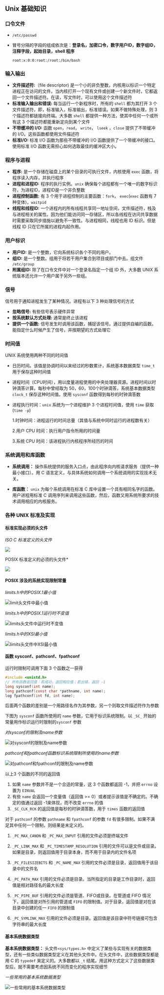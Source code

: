 ## Unix 基础知识

### 口令文件

* `/etc/passwd`

* 冒号分隔的字段的组成依次是：**登录名，加密口令，数字用户ID，数字组ID，注释字段，起始目录，shell 程序**

  `root:x:0:0:root:/root:/bin/bash`

### 输入输出

* **文件描述符:**（file descriptor) 是一个小的非负整数，内核用以标识一个特定进程正在访问的文件。当内核打开一个现有文件或创建一个新文件时，它都返回一个文件描述符。在读，写文件时，可以使用这个文件描述符
* **标准输入输出和错误:** 每当运行一个新程序时，所有的 `shell` 都为其打开 3 个文件描述符，即，标准输入，标准输出，标准错误。如果不做特殊处理，则 3 个描述符都链接向终端。大多数 `shell` 都提供一种方法，使其中任何一个或所有这 3 个描述符都能重新定向到某个文件
* **不带缓冲的 I/O:** 函数 `open`，`read`， `write`， `lseek` ，`close` 提供了不带缓冲的 I/O。这些函数都使用文件描述符
* **标准I/O:** 标准 I/O 函数为那些不带缓冲的 I/O 函数提供了一个带缓冲的接口。使用标准 I/O 函数无需担心如何选取最佳的缓冲区大小。

### 程序与进程

* **程序:** 是一个存储在磁盘上的某个目录的可执行文件，内核使用 `exec` 函数，将程序读入内存，并执行程序
* **进程和进程ID:** 程序的执行实例。`unix` 确保每个进程都有一个唯一的数字标识符，为进程ID，进程ID是一个非负整数
* **进程控制函数:** 有 3 个用于进程控制的主要函数：`fork`， `exec`(`exec` 函数有 7 种变体)，`waitpid`
* **线程和线程ID:** 一个进程内的所有线程共享同一地址空间，文件描述符，栈及与进程相关的属性。因为他们能访问同一存储区，所以各线程在访问共享数据时需要采取同步措施以避免不一致性。与进程相同，线程也用 ID 标识。但是线程 ID 只在它所属的进程内起作用。

### 用户标识

* **用户ID:** 是一个整数，它向系统标识各个不同的用户。
* **组ID:** 是一个整数。组用于将若干用户集合到项目或部门中去。组文件 `/etc/group`
* **附属组ID:** 除了在口令文件中对一个登录名指定一个组 ID 外，大多数 UNIX 系统版本还允许一个用户属于另外一些组。

### 信号

信号用于通知进程发生了某种情况。进程有以下 3 种处理信号的方式

* **忽略信号:** 有些信号表示硬件异常
* **按系统默认方式处理:** 通常是终止该进程
* **提供一个函数:** 信号发生时调用该函数，捕捉该信号。通过提供自编的函数。能指定什么时候产生了信号，并按期望的方式处理它

### 时间值

UNIX 系统使用两种不同的时间值

* 日历时间。该值是协调时间以来经过的秒数累计，系统基本数据类型 `time_t` 用于保存这种时间值

* 进程时间（CPU时间），用以度量进程使用的中央处理器资源。进程时间以时钟滴答计算。每秒中曾经取为 50，60，100个时钟滴答，系统基本数据类型 `clock_t` 保存这种时间值。使用 `sysconf` 函数得到每秒的时钟滴答数

* 进程执行时间：`unix` 系统为一个进程维护 3 个进程时间值，使用 `time` 获取 (`time -p`)

  1.时钟时间：进程运行的时间总量（其值与系统中同时运行的进程数有关）

  2.用户 CPU 时间：执行用户指令所用的时间量

  3.系统 CPU 时间：该进程执行内核程序所经历的时间
  
### 系统调用和库函数

* **系统调用：** 操作系统提供的服务入口点，由此程序向内核请求服务（提供一种最小接口）。用 C 语言定义，与具体系统如何调用一个系统调用的实现技术无关。

* **库函数：** `unix` 为每个系统调用在标准 C 库中设置一个具有相同名字的函数。用户进程用标准 C 调用序列来调用这些函数，然后，函数又用系统所要求的技术调用相应的内核服务。

### 各种 UNIX 标准及实现

#### 标准实现必须的头文件

*ISO C 标准定义的头文件*

![](./apueImages/ISOC标准定义的头文件.png)



POSIX 标准定义的必须的头文件*

![](./apueImages/POSIX标准定义的必需的头文件.png)



#### POSIX 涉及的系统实现限制常量

*limits.h中的POSIX.1最小值*

![limit头文件中最小值](./apueImages/limit头文件中最小值.png)

*limits.h中的POSIX.1运行时不变值*

![limits头文件中运行时不变值](./apueImages/limits头文件中运行时不变值.png)

*limits.h中的XSI最小值*

![limits头文件中XSI最小值](./apueImages/limits头文件中XSI最小值.png)

#### 函数 sysconf、pathconf、fpathconf

运行时限制可调用下面 3 个函数之一获得

```c
#include <unistd.h>
// 所有函数返回值：若成功，返回相应值；若出错，返回 -1
long sysconf(int name);
long pathconf(const char *pathname, int name);
log fpathconf(int fd, int name);
```

后面两个函数的差别是一个用路径名作为其参数，另一个则取文件描述符作为参数

下图为 `sysconf` 函数所使用的 `name` 参数，它用于标识系统限制。以 `_SC_` 开始的常量用作标识运行时限制的`sysconf` 参数

*对sysconf的限制及name参数*

![对sysconf的限制及name参数](./apueImages/对sysconf的限制及name参数.png)

*pathconf和fpathconf函数标识系统限制所使用的name参数*

![对pathconf和fpathconf的限制及name参数](./apueImages/对pathconf和fpathconf的限制及name参数.png)

以上3 个函数的不同的返回值

1. 如果 `name` 参数并不是一个合适的常量，这 3 个函数都返回 -1，并把 `errno` 设置为 `EINVAL` 
2. 有些 `name` 会返回一个变量值（返回值 >= 0）或者提示该值是不确定的。不确定的值通过返回 -1来体现，而不改变 `errno` 的值
3. `_SC_CLK_RCK` 的返回值是每秒的时钟滴答数，用于 `times` 函数的返回值

对于 `pathconf` 的参数 `pathname` 和 `fpathconf` 的参数 `fd` 有很多限制。如果不满足其中任何一个限制，则结果是未定义的。

 1. `_PC_MAX_CANON` 和 `_PC_MAX_INPUT` 引用的文件必须是终端文件

 2. `_PC_LINK_MAX` 和 `_PC_TIMESTAMP_RESOLUTION` 引用的文件可以是文件或目录。如果是目录，则返回值用于目录本身，而不用于目录内的文件名项

 3. `_PC_FILESIZEBITS` 和 `_PC_NAME_MAX` 引用的文件必须是目录，返回值用于该目录中的文件名

 4. `_PC_PATH_MAX` 引用的文件必须是目录。当所指定的目录是工作目录时，返回值是相对路径名的最大长度

 5. `_PC_PIPE_BUF` 引用的文件必须是管道、FIFO或目录。在管道或 FIFO 情况下，返回值是对所引用的管道或 `FIFO` 的限制值。对于目录，返回值是对在该目录中创建的任一 `FIFO` 的限制值

 6. `_PC_SYMLINK_MAX` 引用的文件必须是目录。返回值是该目录中符号链接可包含字符串的最大长度

#### 基本系统数据类型

**基本系统数据类型：** 头文件`<sys/types.h>` 中定义了某些与实现有关的数据类型，还有一些类似数据类型定义在其他头文件中。在头文件中，这些数据类型都是用 C 的 `typedef` 来定义的。大多数都以 `_t` 结尾。用这种方式定义了这些数据类型后，就不需要考虑因系统不同而变化的程序实现细节

*一些常用的基本系统数据类型*

![一些常用的基本系统数据类型](./apueImages/一些常用的基本系统数据类型.png)

